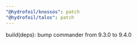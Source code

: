 ```yaml
---
"@hydrofoil/knossos": patch
"@hydrofoil/talos": patch
---
```


build(deps): bump commander from 9.3.0 to 9.4.0
